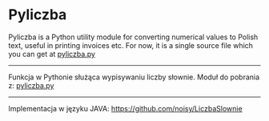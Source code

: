 Pyliczba
========

Pyliczba is a Python utility module for converting numerical values to
Polish text, useful in printing invoices etc. For now, it is a single source
file which you can get at
[pyliczba.py](https://github.com/sq6jnx/pyliczba/raw/master/pyliczba.py)

- - -

Funkcja w Pythonie służąca wypisywaniu liczby słownie. Moduł do pobrania z:
[pyliczba.py](https://github.com/sq6jnx/pyliczba/raw/master/pyliczba.py)

- - -

Implementacja w języku JAVA: https://github.com/noisy/LiczbaSlownie
